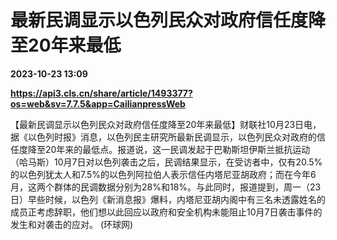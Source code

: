 # 最新民调显示以色列民众对政府信任度降至20年来最低

**2023-10-23 13:09**

**https://api3.cls.cn/share/article/1493377?os=web&sv=7.7.5&app=CailianpressWeb**

【最新民调显示以色列民众对政府信任度降至20年来最低】财联社10月23日电，据《以色列时报》消息，以色列民主研究所最新民调显示，以色列民众对政府的信任度降至20年来的最低点。报道说，这一民调发起于巴勒斯坦伊斯兰抵抗运动（哈马斯）10月7日对以色列袭击之后，民调结果显示，在受访者中，仅有20.5%的以色列犹太人和7.5%的以色列阿拉伯人表示信任内塔尼亚胡政府；而在今年6月，这两个群体的民调数据分别为28%和18%。与此同时，报道提到，周一（23日）早些时候，以色列《新消息报》爆料，内塔尼亚胡内阁中有三名未透露姓名的成员正考虑辞职，他们想以此回应以政府和安全机构未能阻止10月7日袭击事件的发生和对袭击的应对。 (环球网)